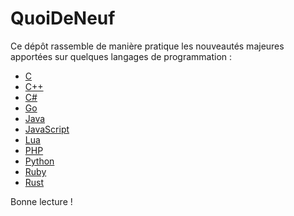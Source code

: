 # QuoiDeNeuf

Ce dépôt rassemble de manière pratique les nouveautés majeures apportées sur quelques langages de programmation :

+ [C](c.md)
+ [C++](cpp.md)
+ [C#](csharp.md)
+ [Go](go.md)
+ [Java](java.md)
+ [JavaScript](javascript.md)
+ [Lua](lua.md)
+ [PHP](php.md)
+ [Python](python.md)
+ [Ruby](ruby.md)
+ [Rust](rust.md)

Bonne lecture !
